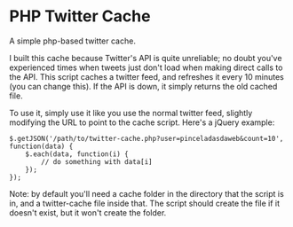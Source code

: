 PHP Twitter Cache
=================

A simple php-based twitter cache.

I built this cache because Twitter's API is quite unreliable; no doubt you've experienced times when tweets just don't load when making direct calls to the API. This script caches a twitter feed, and refreshes it every 10 minutes (you can change this). If the API is down, it simply returns the old cached file. 

To use it, simply use it like you use the normal twitter feed, slightly modifying the URL to point to the cache script. Here's a jQuery example:

    $.getJSON('/path/to/twitter-cache.php?user=pinceladasdaweb&count=10', function(data) {
        $.each(data, function(i) {
            // do something with data[i]
        });
    });

Note: by default you'll need a cache folder in the directory that the script is in, and a twitter-cache file inside that. The script should create the file if it doesn't exist, but it won't create the folder.